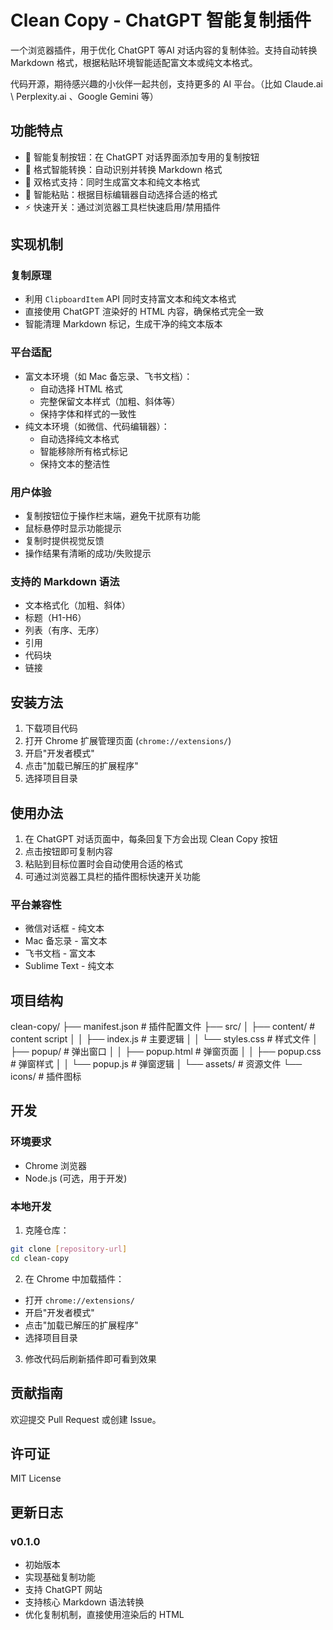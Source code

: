 # Clean Copy - ChatGPT 智能复制插件

一个浏览器插件，用于优化 ChatGPT 等AI 对话内容的复制体验。支持自动转换 Markdown 格式，根据粘贴环境智能适配富文本或纯文本格式。

代码开源，期待感兴趣的小伙伴一起共创，支持更多的 AI 平台。（比如 Claude.ai \ Perplexity.ai 、Google Gemini 等）


## 功能特点

- 🎯 智能复制按钮：在 ChatGPT 对话界面添加专用的复制按钮
- 📝 格式智能转换：自动识别并转换 Markdown 格式
- 🔄 双格式支持：同时生成富文本和纯文本格式
- 🎨 智能粘贴：根据目标编辑器自动选择合适的格式
- ⚡️ 快速开关：通过浏览器工具栏快速启用/禁用插件

## 实现机制

### 复制原理
- 利用 `ClipboardItem` API 同时支持富文本和纯文本格式
- 直接使用 ChatGPT 渲染好的 HTML 内容，确保格式完全一致
- 智能清理 Markdown 标记，生成干净的纯文本版本

### 平台适配
- 富文本环境（如 Mac 备忘录、飞书文档）：
  - 自动选择 HTML 格式
  - 完整保留文本样式（加粗、斜体等）
  - 保持字体和样式的一致性
- 纯文本环境（如微信、代码编辑器）：
  - 自动选择纯文本格式
  - 智能移除所有格式标记
  - 保持文本的整洁性

### 用户体验
- 复制按钮位于操作栏末端，避免干扰原有功能
- 鼠标悬停时显示功能提示
- 复制时提供视觉反馈
- 操作结果有清晰的成功/失败提示

### 支持的 Markdown 语法

- 文本格式化（加粗、斜体）
- 标题（H1-H6）
- 列表（有序、无序）
- 引用
- 代码块
- 链接

## 安装方法

1. 下载项目代码
2. 打开 Chrome 扩展管理页面 (`chrome://extensions/`)
3. 开启"开发者模式"
4. 点击"加载已解压的扩展程序"
5. 选择项目目录

## 使用办法

1. 在 ChatGPT 对话页面中，每条回复下方会出现 Clean Copy 按钮
2. 点击按钮即可复制内容
3. 粘贴到目标位置时会自动使用合适的格式
4. 可通过浏览器工具栏的插件图标快速开关功能

### 平台兼容性

- 微信对话框 - 纯文本
- Mac 备忘录 - 富文本
- 飞书文档 - 富文本
- Sublime Text - 纯文本

## 项目结构 
clean-copy/
├── manifest.json # 插件配置文件
├── src/
│ ├── content/ # content script
│ │ ├── index.js # 主要逻辑
│ │ └── styles.css # 样式文件
│ ├── popup/ # 弹出窗口
│ │ ├── popup.html # 弹窗页面
│ │ ├── popup.css # 弹窗样式
│ │ └── popup.js # 弹窗逻辑
│ └── assets/ # 资源文件
└── icons/ # 插件图标

## 开发

### 环境要求

- Chrome 浏览器
- Node.js (可选，用于开发)

### 本地开发

1. 克隆仓库：
```bash
git clone [repository-url]
cd clean-copy
```

2. 在 Chrome 中加载插件：
- 打开 `chrome://extensions/`
- 开启"开发者模式"
- 点击"加载已解压的扩展程序"
- 选择项目目录

3. 修改代码后刷新插件即可看到效果

## 贡献指南

欢迎提交 Pull Request 或创建 Issue。

## 许可证

MIT License

## 更新日志

### v0.1.0
- 初始版本
- 实现基础复制功能
- 支持 ChatGPT 网站
- 支持核心 Markdown 语法转换
- 优化复制机制，直接使用渲染后的 HTML
